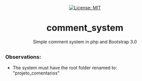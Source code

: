 <div align="center" style="margin-bottom:30px">

[![License: MIT](https://img.shields.io/badge/License-MIT-blue.svg)](https://opensource.org/licenses/MIT) 

# comment_system

Simple comment system in php and Bootstrap 3.0

</div>

### Observations:

- The system must have the root folder renamed to: "projeto_comentarios"
